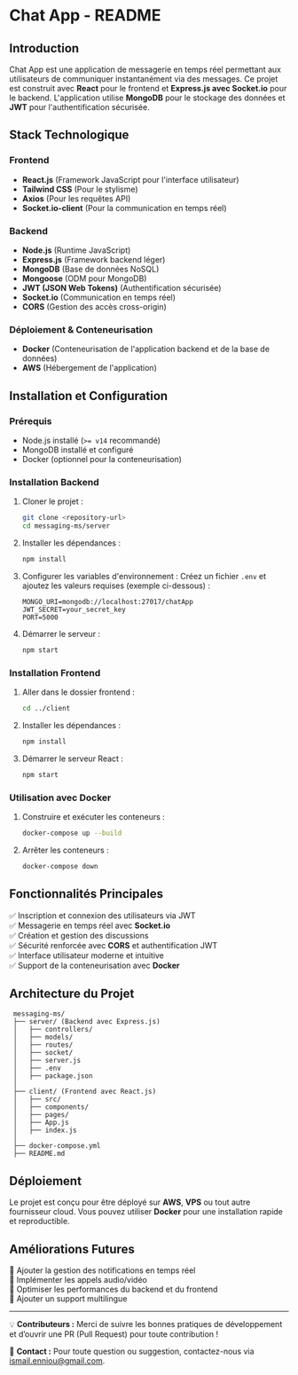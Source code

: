 # Chat App - README

## Introduction
Chat App est une application de messagerie en temps réel permettant aux utilisateurs de communiquer instantanément via des messages. Ce projet est construit avec **React** pour le frontend et **Express.js avec Socket.io** pour le backend. L'application utilise **MongoDB** pour le stockage des données et **JWT** pour l'authentification sécurisée.

## Stack Technologique
### Frontend
- **React.js** (Framework JavaScript pour l'interface utilisateur)
- **Tailwind CSS** (Pour le stylisme)
- **Axios** (Pour les requêtes API)
- **Socket.io-client** (Pour la communication en temps réel)

### Backend
- **Node.js** (Runtime JavaScript)
- **Express.js** (Framework backend léger)
- **MongoDB** (Base de données NoSQL)
- **Mongoose** (ODM pour MongoDB)
- **JWT (JSON Web Tokens)** (Authentification sécurisée)
- **Socket.io** (Communication en temps réel)
- **CORS** (Gestion des accès cross-origin)

### Déploiement & Conteneurisation
- **Docker** (Conteneurisation de l'application backend et de la base de données)
- **AWS** (Hébergement de l'application)

## Installation et Configuration
### Prérequis
- Node.js installé (`>= v14` recommandé)
- MongoDB installé et configuré
- Docker (optionnel pour la conteneurisation)

### Installation Backend
1. Cloner le projet :
   ```sh
   git clone <repository-url>
   cd messaging-ms/server
   ```
2. Installer les dépendances :
   ```sh
   npm install
   ```
3. Configurer les variables d'environnement :
   Créez un fichier `.env` et ajoutez les valeurs requises (exemple ci-dessous) :
   ```env
   MONGO_URI=mongodb://localhost:27017/chatApp
   JWT_SECRET=your_secret_key
   PORT=5000
   ```
4. Démarrer le serveur :
   ```sh
   npm start
   ```

### Installation Frontend
1. Aller dans le dossier frontend :
   ```sh
   cd ../client
   ```
2. Installer les dépendances :
   ```sh
   npm install
   ```
3. Démarrer le serveur React :
   ```sh
   npm start
   ```

### Utilisation avec Docker
1. Construire et exécuter les conteneurs :
   ```sh
   docker-compose up --build
   ```
2. Arrêter les conteneurs :
   ```sh
   docker-compose down
   ```

## Fonctionnalités Principales
✅ Inscription et connexion des utilisateurs via JWT  
✅ Messagerie en temps réel avec **Socket.io**  
✅ Création et gestion des discussions  
✅ Sécurité renforcée avec **CORS** et authentification JWT  
✅ Interface utilisateur moderne et intuitive  
✅ Support de la conteneurisation avec **Docker**  

## Architecture du Projet
```
 messaging-ms/
 ├── server/ (Backend avec Express.js)
 │   ├── controllers/
 │   ├── models/
 │   ├── routes/
 │   ├── socket/
 │   ├── server.js
 │   ├── .env
 │   ├── package.json
 │
 ├── client/ (Frontend avec React.js)
 │   ├── src/
 │   ├── components/
 │   ├── pages/
 │   ├── App.js
 │   ├── index.js
 │
 ├── docker-compose.yml
 ├── README.md
```

## Déploiement
Le projet est conçu pour être déployé sur **AWS**, **VPS** ou tout autre fournisseur cloud. Vous pouvez utiliser **Docker** pour une installation rapide et reproductible.

## Améliorations Futures
🚀 Ajouter la gestion des notifications en temps réel  
🚀 Implémenter les appels audio/vidéo  
🚀 Optimiser les performances du backend et du frontend  
🚀 Ajouter un support multilingue  

---

💡 **Contributeurs :** Merci de suivre les bonnes pratiques de développement et d’ouvrir une PR (Pull Request) pour toute contribution !

📧 **Contact :** Pour toute question ou suggestion, contactez-nous via [ismail.enniou@gmail.com](mailto:ismail.enniou@gmail.com).

